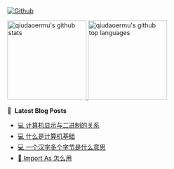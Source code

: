 [![Github](https://img.shields.io/github/followers/qiudaoermu?label=Follow&style=social)](https://github.com/qiudaoermu)

<a href="https://github.com/qiudaoermu">
  <img height="180em" src="https://github-readme-stats.vercel.app/api?username=qiudaoermu&show_icons=true&count_private=true" alt="qiudaoermu's github stats" />
  <img height="180em" src="https://github-readme-stats.vercel.app/api/top-langs/?username=qiudaoermu&layout=compact" alt="qiudaoermu's github top languages" />
</a>
<br/>

<!--
** qiudaoermu / qiudaoermu ** is a ✨ _special_ ✨ repository because its`README.md`(this file) appears on your GitHub profile.

Here are some ideas to get you started:

  - 🔭 I’m currently working on ...
- 🌱 I’m currently learning ...
- 👯 I’m looking to collaborate on ...
- 🤔 I’m looking for help with ...
- 💬 Ask me about ...
- 📫 How to reach me: ...
- 😄 Pronouns: ...
- ⚡ Fun fact: ...
-->

📕 &nbsp;**Latest Blog Posts**

<!-- BLOG-POST-LIST:START -->
- [💻 计算机显示与二进制的关系](https://qiudaoermu.github.io//2021/10/26/%E8%AE%A1%E7%AE%97%E6%9C%BA%E6%98%BE%E7%A4%BA%E4%B8%8E%E4%BA%8C%E8%BF%9B%E5%88%B6%E7%9A%84%E5%85%B3%E7%B3%BB/)
- [💻 什么是计算机基础](https://qiudaoermu.github.io//2021/10/26/%E4%BB%80%E4%B9%88%E6%98%AF%E8%AE%A1%E7%AE%97%E6%9C%BA%E5%9F%BA%E7%A1%80/)
- [💻 一个汉字多个字节是什么意思](https://qiudaoermu.github.io//2021/10/26/%E4%B8%80%E4%B8%AA%E6%B1%89%E5%AD%97%E5%A4%9A%E4%B8%AA%E5%AD%97%E8%8A%82%E6%98%AF%E4%BB%80%E4%B9%88%E6%84%8F%E6%80%9D/)
- [🏀 Import   As 怎么用](https://qiudaoermu.github.io//2021/10/26/import-as-%E6%80%8E%E4%B9%88%E7%94%A8/)
<!-- BLOG-POST-LIST:END -->


